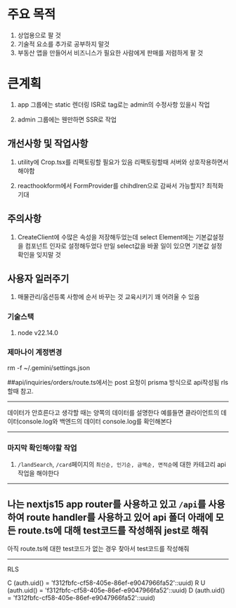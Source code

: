 # 주요 목적
1. 상업용으로 팔 것
2. 기술적 요소를 추가로 공부하지 말것
3. 부동산 앱을 만들어서 비즈니스가 필요한 사람에게 판매를 저렴하게 팔 것

# 큰계획

1. app 그룹에는 static 렌더링 ISR로 tag로는 admin의 수정사항 있을시 작업

2. admin 그룹에는 웬만하면 SSR로 작업



## 개선사항 및 작업사항

1. utility에 Crop.tsx를 리팩토링할 필요가 있음
리팩토링할때 서버와 상호작용하면서 해야함

2. reacthookform에서 FormProvider를 chihdlren으로 감싸서 가능할지? 최적화 기대

## 주의사항
1. CreateClient에 수많은 속성을 저장해두었는데
select Element에는 기본값설정을 컴포넌트 인자로 설정해두었다
만일 select값을 바꿀 일이 있으면 기본값 설정 확인을 잊지말 것


## 사용자 일러주기
1. 매물관리/옵션등록 사항에 순서 바꾸는 것 교육시키기 꽤 어려울 수 있음

### 기술스택
1. node v22.14.0

### 제마나이 계정변경
rm -f ~/.gemini/settings.json

##api/inquiries/orders/route.ts에서는 post 요청이 prisma 방식으로 api작성됨 rls할때 참고.

------
데이터가 안흐른다고 생각할 때는 양쪽의 데이터를 설명한다
예를들면 클라이언트의 데이터console.log와 백엔드의 데이터 console.log를 확인해본다

----------------------
### 마지막 확인해야할 작업
1. `/landSearch`, `/card`페이지의 `최신순, 인기순, 금액순, 면적순`에 대한 카테고리 api작업을 해야한다

---------
나는 nextjs15 app router를 사용하고 있고 `/api`를 사용하여 route handler를 사용하고 있어 api 폴더 아래에 모든 route.ts에 대해 test코드를 작성해줘 jest로 해줘
--------
아직 route.ts에 대한 test코드가 없는 경우 찾아서 test코드를 작성해줘

-----------
RLS

C    (auth.uid() = 'f312fbfc-cf58-405e-86ef-e9047966fa52'::uuid)
R
U     (auth.uid() = 'f312fbfc-cf58-405e-86ef-e9047966fa52'::uuid)
D    (auth.uid() = 'f312fbfc-cf58-405e-86ef-e9047966fa52'::uuid)